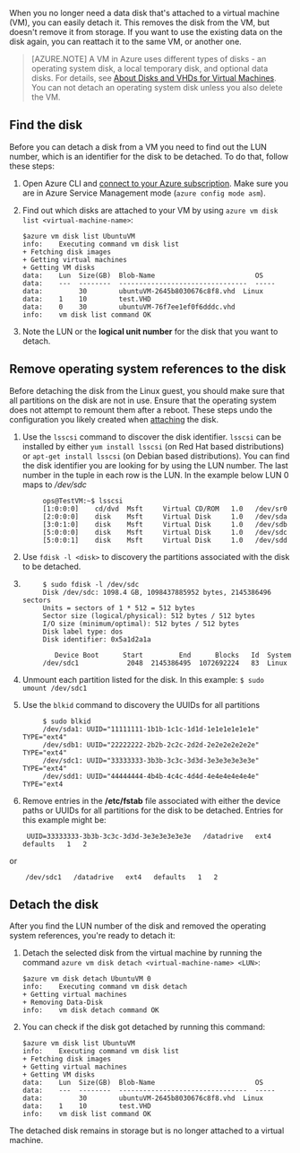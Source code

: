 When you no longer need a data disk that's attached to a virtual machine (VM), you can easily detach it. This removes the disk from the VM, but doesn't remove it from storage. If you want to use the existing data on the disk again, you can reattach it to the same VM, or another one.  

> [AZURE.NOTE] A VM in Azure uses different types of disks - an operating system disk, a local temporary disk, and optional data disks. For details, see [About Disks and VHDs for Virtual Machines](/documentation/articles/virtual-machines-linux-about-disks-vhds/). You can not detach an operating system disk unless you also delete the VM.


## Find the disk

Before you can detach a disk from a VM you need to find out the LUN number, which is an identifier for the disk to be detached. To do that, follow these steps:

1. 	Open Azure CLI and [connect to your Azure subscription](/documentation/articles/xplat-cli-connect/). Make sure you are in Azure Service Management mode (`azure config mode asm`).

2. 	Find out which disks are attached to your VM by using `azure vm disk list <virtual-machine-name>`:

		$azure vm disk list UbuntuVM
		info:    Executing command vm disk list
		+ Fetching disk images
		+ Getting virtual machines
		+ Getting VM disks
		data:    Lun  Size(GB)  Blob-Name                         OS
		data:    ---  --------  --------------------------------  -----
		data:         30        ubuntuVM-2645b8030676c8f8.vhd  Linux
		data:    1    10        test.VHD
		data:    0    30        ubuntuVM-76f7ee1ef0f6dddc.vhd
		info:    vm disk list command OK

3. 	Note the LUN or the **logical unit number** for the disk that you want to detach.

## Remove operating system references to the disk

Before detaching the disk from the Linux guest, you should make sure that all partitions on the disk are not in use. Ensure that the operating system does not attempt to remount them after a reboot. These steps undo the configuration you likely created when [attaching](/documentation/articles/virtual-machines-linux-classic-attach-disk/) the disk.

1. Use the `lsscsi` command to discover the disk identifier. `lsscsi` can be installed by either `yum install lsscsi` (on Red Hat based distributions) or `apt-get install lsscsi` (on Debian based distributions). You can find the disk identifier you are looking for by using the LUN number. The last number in the tuple in each row is the LUN. In the example below LUN 0 maps to _/dev/sdc_

			ops@TestVM:~$ lsscsi
			[1:0:0:0]    cd/dvd  Msft     Virtual CD/ROM   1.0   /dev/sr0
			[2:0:0:0]    disk    Msft     Virtual Disk     1.0   /dev/sda
			[3:0:1:0]    disk    Msft     Virtual Disk     1.0   /dev/sdb
			[5:0:0:0]    disk    Msft     Virtual Disk     1.0   /dev/sdc
			[5:0:0:1]    disk    Msft     Virtual Disk     1.0   /dev/sdd

2. Use `fdisk -l <disk>` to discovery the partitions associated with the disk to be detached.
3. 
			$ sudo fdisk -l /dev/sdc
			Disk /dev/sdc: 1098.4 GB, 1098437885952 bytes, 2145386496 sectors
			Units = sectors of 1 * 512 = 512 bytes
			Sector size (logical/physical): 512 bytes / 512 bytes
			I/O size (minimum/optimal): 512 bytes / 512 bytes
			Disk label type: dos
			Disk identifier: 0x5a1d2a1a

			   Device Boot      Start         End      Blocks   Id  System
			/dev/sdc1            2048  2145386495  1072692224   83  Linux

3. Unmount each partition listed for the disk. In this example: `$ sudo umount /dev/sdc1`
4. Use the `blkid` command to discovery the UUIDs for all partitions

			$ sudo blkid
			/dev/sda1: UUID="11111111-1b1b-1c1c-1d1d-1e1e1e1e1e1e" TYPE="ext4"
			/dev/sdb1: UUID="22222222-2b2b-2c2c-2d2d-2e2e2e2e2e2e" TYPE="ext4"
			/dev/sdc1: UUID="33333333-3b3b-3c3c-3d3d-3e3e3e3e3e3e" TYPE="ext4"
			/dev/sdd1: UUID="44444444-4b4b-4c4c-4d4d-4e4e4e4e4e4e" TYPE="ext4
			
5. Remove entries in the **/etc/fstab** file associated with either the device paths or UUIDs for all partitions for the disk to be detached.  Entries for this example might be:

		UUID=33333333-3b3b-3c3c-3d3d-3e3e3e3e3e3e   /datadrive   ext4   defaults   1   2
or

		/dev/sdc1   /datadrive   ext4   defaults   1   2


## Detach the disk

After you find the LUN number of the disk and removed the operating system references, you're ready to detach it:

1. 	Detach the selected disk from the virtual machine by running the command `azure vm disk detach
 	<virtual-machine-name> <LUN>`:

		$azure vm disk detach UbuntuVM 0
		info:    Executing command vm disk detach
		+ Getting virtual machines
		+ Removing Data-Disk
		info:    vm disk detach command OK

2. 	You can check if the disk got detached by running this command:

		$azure vm disk list UbuntuVM
		info:    Executing command vm disk list
		+ Fetching disk images
		+ Getting virtual machines
		+ Getting VM disks
		data:    Lun  Size(GB)  Blob-Name                         OS
		data:    ---  --------  --------------------------------  -----
		data:         30        ubuntuVM-2645b8030676c8f8.vhd  Linux
		data:    1    10        test.VHD
		info:    vm disk list command OK

The detached disk remains in storage but is no longer attached to a virtual machine.